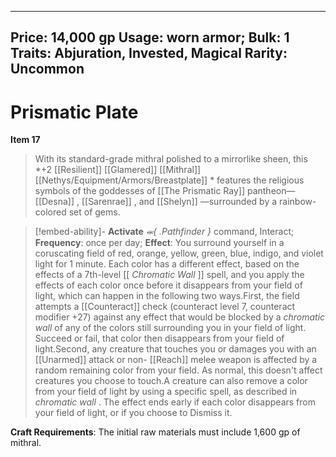 
---
Price: 14,000 gp
Usage: worn armor;
Bulk: 1
Traits: Abjuration, Invested, Magical
Rarity: Uncommon
---

# Prismatic Plate

**Item 17**

> With its standard-grade mithral polished to a mirrorlike sheen, this *+2 [[Resilient]]  [[Glamered]]  [[Mithral]]  [[Nethys/Equipment/Armors/Breastplate]] * features the religious symbols of the goddesses of [[The Prismatic Ray]] pantheon— [[Desna]] , [[Sarenrae]] , and [[Shelyn]] —surrounded by a rainbow-colored set of gems.



> [!embed-ability]- **Activate**
> *⬺{ .Pathfinder }* command, Interact;
> **Frequency**: once per day;
> **Effect**: You surround yourself in a coruscating field of red, orange, yellow, green, blue, indigo, and violet light for 1 minute. Each color has a different effect, based on the effects of a 7th-level [[ *Chromatic Wall* ]] spell, and you apply the effects of each color once before it disappears from your field of light, which can happen in the following two ways.First, the field attempts a [[Counteract]] check (counteract level 7, counteract modifier +27) against any effect that would be blocked by a *chromatic wall* of any of the colors still surrounding you in your field of light. Succeed or fail, that color then disappears from your field of light.Second, any creature that touches you or damages you with an [[Unarmed]] attack or non- [[Reach]] melee weapon is affected by a random remaining color from your field. As normal, this doesn't affect creatures you choose to touch.A creature can also remove a color from your field of light by using a specific spell, as described in *chromatic wall* . The effect ends early if each color disappears from your field of light, or if you choose to Dismiss it.


**Craft Requirements**: The initial raw materials must include 1,600 gp of mithral.





